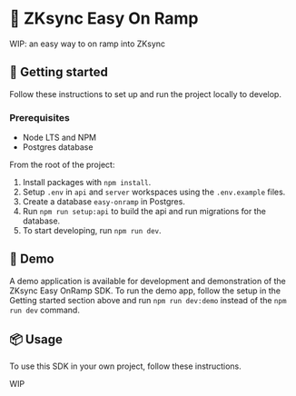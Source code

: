 # 🚀 ZKsync Easy On Ramp

WIP: an easy way to on ramp into ZKsync

## 🏁 Getting started

Follow these instructions to set up and run the project locally to develop.

### Prerequisites

- Node LTS and NPM
- Postgres database

From the root of the project:

1. Install packages with `npm install`.
2. Setup `.env` in `api` and `server` workspaces using
    the `.env.example` files.
3. Create a database `easy-onramp` in Postgres.
4. Run `npm run setup:api` to build the api
    and run migrations for the database.
5. To start developing, run `npm run dev`.

## 🍿 Demo

A demo application is available for development and demonstration of the ZKsync Easy OnRamp SDK.
To run the demo app, follow the setup in the Getting started section above
and run `npm run dev:demo` instead of the `npm run dev` command.

## 📦 Usage

To use this SDK in your own project, follow these instructions.

WIP
